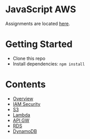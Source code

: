 # JavaScript AWS
Assignments are located [here](./assignments.md).

# Getting Started
- Clone this repo
- Install dependencies: `npm install`

# Contents
- [Overview](overview.md)
- [IAM Security](iam.md)
- [S3](s3.md)
- [Lambda](lambda.md)
- [API GW](api-gw.md)
- [RDS](rds.md)
- [DynamoDB](dynamodb.md)
